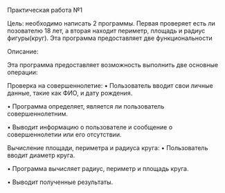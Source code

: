 Практическая работа №1

Цель: необходимо написать 2 программы. Первая проверяет есть ли позователю 18 лет, а вторая находит периметр, площадь и радиус фигуры(круг). Эта программа предоставляет две функциональности

Описание:

Эта программа предоставляет возможность выполнить две основные операции:

Проверка на совершеннолетие:
• Пользователь вводит свои личные данные, такие как ФИО, и дату рождения.

• Программа определяет, является ли пользователь совершеннолетним.

• Выводит информацию о пользователе и сообщение о совершеннолетии или его отсутствии.

Вычисление площади, периметра и радиуса круга:
• Пользователь вводит диаметр круга.

• Программа вычисляет радиус, периметр и площадь круга.

• Выводит полученные результаты.

